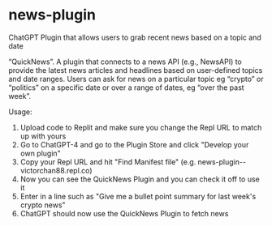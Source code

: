 # news-plugin
ChatGPT Plugin that allows users to grab recent news based on a topic and date

“QuickNews”. A plugin that connects to a news API (e.g., NewsAPI) to provide the latest news articles and headlines based on user-defined topics and date ranges. Users can ask for news on a particular topic eg “crypto” or “politics” on a specific date or over a range of dates, eg “over the past week”.

Usage:
1. Upload code to Replit and make sure you change the Repl URL to match up with yours
2. Go to ChatGPT-4 and go to the Plugin Store and click "Develop your own plugin"
3. Copy your Repl URL and hit "Find Manifest file" (e.g. news-plugin--victorchan88.repl.co)
4. Now you can see the QuickNews Plugin and you can check it off to use it
5. Enter in a line such as "Give me a bullet point summary for last week's crypto news"
6. ChatGPT should now use the QuickNews Plugin to fetch news

